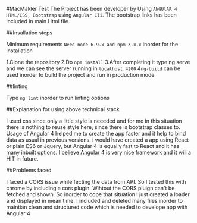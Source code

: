 

#MacMakler Test
The Project has been developer by Using `ANGUlAR 4 HTML/CSS, Bootstrap` using `Angular Cli`. The bootstrap links has been included in main Html file. 

##Insallation steps

Minimum requirements `Need node 6.9.x and npm 3.x.x` inorder for the installation

1.Clone the repository
2.Do `npm install`
3.After completing it type ng serve and we can see the server running in `localhost:4200`
4`ng-build` can be used inorder to build the project and run in production mode

##linting 

Type `ng lint` inorder to run linting options

##Explanation for using above technical stack

I used css since only a little style is neeeded and for me in this situation there is nothing to reuse style here, since there is bootstrap classes to. Usage of Angular 4 helped me to create the app faster and it help to bind data as usual in previous versions. i would have created a app using React or plain ES6 or Jquery, but Angular 4 is equally fast to React and it has many inbuilt options. I believe Angular 4 is very nice framework and it will a HIT in future.

##Problems faced

I faced a CORS issue while fecting the data from API. So I tested this with chrome by including a cors plugin. Wihtout the CORS pluign 
can't be fetched and shown. So inorder to cope that situation I just created a loader and displayed in mean time. I included and deleted 
many files inorder to maintian clean and structured code which is needed to develope app with Angular 4